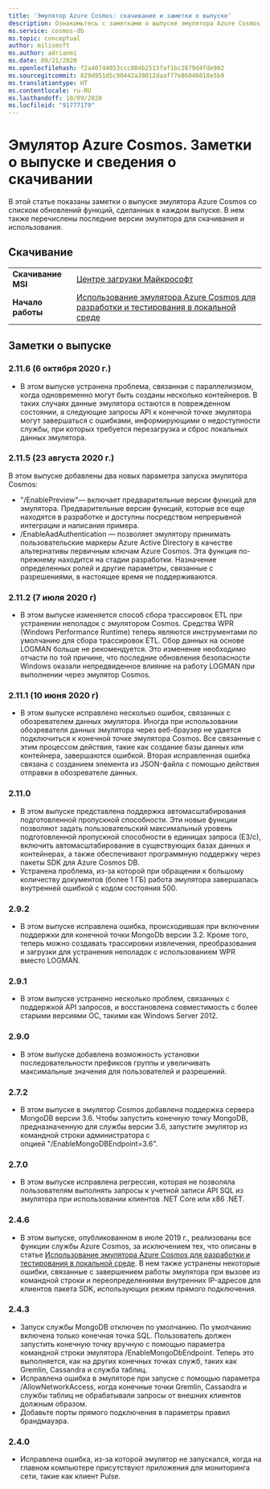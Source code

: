 ```yaml
---
title: 'Эмулятор Azure Cosmos: скачивание и заметки о выпуске'
description: Ознакомьтесь с заметками о выпуске эмулятора Azure Cosmos для разных версий и сведениями о скачивании.
ms.service: cosmos-db
ms.topic: conceptual
author: milismsft
ms.author: adrianmi
ms.date: 09/21/2020
ms.openlocfilehash: f2a40744053ccc804b2513faf1bc2879d4fde902
ms.sourcegitcommit: 829d951d5c90442a38012daaf77e86046018e5b9
ms.translationtype: HT
ms.contentlocale: ru-RU
ms.lasthandoff: 10/09/2020
ms.locfileid: "91777179"
---
```

# <a name="azure-cosmos-emulator---release-notes-and-download-information"></a>Эмулятор Azure Cosmos. Заметки о выпуске и сведения о скачивании

В этой статье показаны заметки о выпуске эмулятора Azure Cosmos со списком обновлений функций, сделанных в каждом выпуске. В нем также перечислены последние версии эмулятора для скачивания и использования.

## <a name="download"></a>Скачивание

| | |
|---------|---------|
|**Скачивание MSI**|[Центре загрузки Майкрософт](https://aka.ms/cosmosdb-emulator)|
|**Начало работы**|[Использование эмулятора Azure Cosmos для разработки и тестирования в локальной среде](local-emulator.md)|

## <a name="release-notes"></a>Заметки о выпуске

### <a name="2116-6-october-2020"></a>2.11.6 (6 октября 2020 г.)

 - В этом выпуске устранена проблема, связанная с параллелизмом, когда одновременно могут быть созданы несколько контейнеров. В таких случаях данные эмулятора остаются в поврежденном состоянии, а следующие запросы API к конечной точке эмулятора могут завершаться с ошибками, информирующими о недоступности службы, при которых требуется перезагрузка и сброс локальных данных эмулятора.

### <a name="2115-23-august-2020"></a>2.11.5 (23 августа 2020 г.)

В этом выпуске добавлены два новых параметра запуска эмулятора Cosmos: 

* "/EnablePreview"— включает предварительные версии функций для эмулятора. Предварительные версии функций, которые все еще находятся в разработке и доступны посредством непрерывной интеграции и написания примера.
* /EnableAadAuthentication — позволяет эмулятору принимать пользовательские маркеры Azure Active Directory в качестве альтернативы первичным ключам Azure Cosmos. Эта функция по-прежнему находится на стадии разработки. Назначение определенных ролей и другие параметры, связанные с разрешениями, в настоящее время не поддерживаются.

### <a name="2112-07-july-2020"></a>2.11.2 (7 июля 2020 г)

- В этом выпуске изменяется способ сбора трассировок ETL при устранении неполадок с эмулятором Cosmos. Средства WPR (Windows Performance Runtime) теперь являются инструментами по умолчанию для сбора трассировок ETL. Сбор данных на основе LOGMAN больше не рекомендуется. Это изменение необходимо отчасти по той причине, что последние обновления безопасности Windows оказали непредвиденное влияние на работу LOGMAN при выполнении через эмулятор Cosmos.

### <a name="2111-10-june-2020"></a>2.11.1 (10 июня 2020 г)

- В этом выпуске исправлено несколько ошибок, связанных с обозревателем данных эмулятора. Иногда при использовании обозревателя данных эмулятора через веб-браузер не удается подключиться к конечной точке эмулятора Cosmos. Все связанные с этим процессом действия, такие как создание базы данных или контейнера, завершаются ошибкой. Вторая исправленная ошибка связана с созданием элемента из JSON-файла с помощью действия отправки в обозревателе данных.

### <a name="2110"></a>2.11.0

- В этом выпуске представлена поддержка автомасштабирования подготовленной пропускной способности. Эти новые функции позволяют задать пользовательский максимальный уровень подготовленной пропускной способности в единицах запроса (ЕЗ/с), включить автомасштабирование в существующих базах данных и контейнерах, а также обеспечивают программную поддержку через пакеты SDK для Azure Cosmos DB.
- Устранена проблема, из-за которой при обращении к большому количеству документов (более 1 ГБ) работа эмулятора завершалась внутренней ошибкой с кодом состояния 500.

### <a name="292"></a>2.9.2

- В этом выпуске исправлена ошибка, происходившая при включении поддержки для конечной точки MongoDb версии 3.2. Кроме того, теперь можно создавать трассировки извлечения, преобразования и загрузки для устранения неполадок с использованием WPR вместо LOGMAN.

### <a name="291"></a>2.9.1

- В этом выпуске устранено несколько проблем, связанных с поддержкой API запросов, и восстановлена совместимость с более старыми версиями ОС, такими как Windows Server 2012.

### <a name="290"></a>2.9.0

- В этом выпуске добавлена возможность установки последовательности префиксов группы и увеличивать максимальные значения для пользователей и разрешений.

### <a name="272"></a>2.7.2

- В этом выпуске в эмулятор Cosmos добавлена поддержка сервера MongoDB версии 3.6. Чтобы запустить конечную точку MongoDB, предназначенную для службы версии 3.6, запустите эмулятор из командной строки администратора с опцией "/EnableMongoDBEndpoint=3.6".

### <a name="270"></a>2.7.0

- В этом выпуске исправлена регрессия, которая не позволяла пользователям выполнять запросы к учетной записи API SQL из эмулятора при использовании клиентов .NET Core или x86 .NET.

### <a name="246"></a>2.4.6

- В этом выпуске, опубликованном в июле 2019 г., реализованы все функции службы Azure Cosmos, за исключением тех, что описаны в статье [Использование эмулятора Azure Cosmos для разработки и тестирования в локальной среде](local-emulator.md). В нем также устранены некоторые ошибки, связанные с завершением работы эмулятора при вызове из командной строки и переопределениями внутренних IP-адресов для клиентов пакета SDK, использующих режим прямого подключения.

### <a name="243"></a>2.4.3

- Запуск службы MongoDB отключен по умолчанию. По умолчанию включена только конечная точка SQL. Пользователь должен запустить конечную точку вручную с помощью параметра командной строки эмулятора /EnableMongoDbEndpoint. Теперь это выполняется, как на других конечных точках служб, таких как Gremlin, Cassandra и служба таблиц.
- Исправлена ​​ошибка в эмуляторе при запуске с помощью параметра /AllowNetworkAccess, когда конечные точки Gremlin, Cassandra и службы таблиц не обрабатывали запросы от внешних клиентов должным образом.
- Добавьте порты прямого подключения в параметры правил брандмауэра.

### <a name="240"></a>2.4.0

- Исправлена ​​ошибка, из-за которой эмулятор не запускался, когда на главном компьютере присутствуют приложения для мониторинга сети, такие как клиент Pulse.
